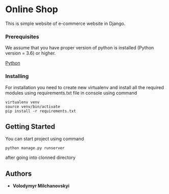 # Online Shop

This is simple website of e-commerce website in Django.

### Prerequisites

We assume that you have proper version of python is installed (Python version = 3.6) or higher.

[Python](https://www.python.org/downloads/)

### Installing

For installation you need to create new virtualenv and install all the required modules using requirements.txt file in console using command 

```
virtualenv venv 
source venv/bin/activate
pip install -r requirements.txt
```

## Getting Started

You can start project using command

```
python manage.py runserver
```

after going into clonned directory

## Authors

* **Volodymyr Milchanovskyi** 